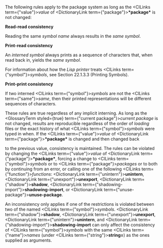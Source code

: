  



The following rules apply to the package system as long as the <ClLinks  term={"value"}><i>value</i></ClLinks> of <DictionaryLink  term={"package"}><b>\*package\*</b></DictionaryLink> is not changed: 



**Read-read consistency** 



Reading the same *symbol name* always results in the *same symbol*. 



**Print-read consistency** 



An *interned symbol* always prints as a sequence of characters that, when read back in, yields the *same symbol*. 



For information about how the *Lisp printer* treats <ClLinks  term={"symbol"}><i>symbols</i></ClLinks>, see Section 22.1.3.3 (Printing Symbols). 



**Print-print consistency** 



If two interned <ClLinks  term={"symbol"}><i>symbols</i></ClLinks> are not the <ClLinks  term={"same"}><i>same</i></ClLinks>, then their printed representations will be different sequences of characters. 



These rules are true regardless of any implicit interning. As long as the <GlossaryTerm styled={true} term={"current package"}><i>current package</i></GlossaryTerm> is not changed, results are reproducible regardless of the order of *loading* files or the exact history of what <ClLinks  term={"symbol"}><i>symbols</i></ClLinks> were typed in when. If the <ClLinks  term={"value"}><i>value</i></ClLinks> of <DictionaryLink  term={"package"}><b>\*package\*</b></DictionaryLink> is changed and then changed back 



to the previous value, consistency is maintained. The rules can be violated by changing the <ClLinks  term={"value"}><i>value</i></ClLinks> of <DictionaryLink  term={"package"}><b>\*package\*</b></DictionaryLink>, forcing a change to <ClLinks  term={"symbol"}><i>symbols</i></ClLinks> or to <ClLinks  term={"package"}><i>packages</i></ClLinks> or to both by continuing from an error, or calling one of the following <ClLinks  term={"function"}><i>functions</i></ClLinks>: <DictionaryLink  term={"unintern"}><b>unintern</b></DictionaryLink>, <DictionaryLink  term={"unexport"}><b>unexport</b></DictionaryLink>, <DictionaryLink  term={"shadow"}><b>shadow</b></DictionaryLink>, <DictionaryLink  term={"shadowing-import"}><b>shadowing-import</b></DictionaryLink>, or <DictionaryLink  term={"unuse-package"}><b>unuse-package</b></DictionaryLink>. 



An inconsistency only applies if one of the restrictions is violated between two of the named <ClLinks  term={"symbol"}><i>symbols</i></ClLinks>. <DictionaryLink  term={"shadow"}><b>shadow</b></DictionaryLink>, <DictionaryLink  term={"unexport"}><b>unexport</b></DictionaryLink>, <DictionaryLink  term={"unintern"}><b>unintern</b></DictionaryLink>, and <DictionaryLink  term={"shadowing-import"}><b>shadowing-import</b></DictionaryLink> can only affect the consistency of <ClLinks  term={"symbol"}><i>symbols</i></ClLinks> with the same <ClLinks  term={"name"}><i>names</i></ClLinks> (under <ClLinks  term={"string"}><b>string=</b></ClLinks>) as the ones supplied as arguments.  







